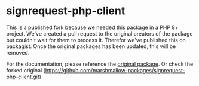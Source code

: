 # signrequest-php-client

This is a published fork because we needed this package in a PHP 8+ project. We've created a pull request to the original creators of the package but couldn't wait for them to process it. Therefor we've published this on packagist. Once the original packages has been updated, this will be removed.

For the documentation, please reference the [original package](https://github.com/SignRequest/signrequest-php-client).
Or check the forked original (https://github.com/marshmallow-packages/signrequest-php-client.git)